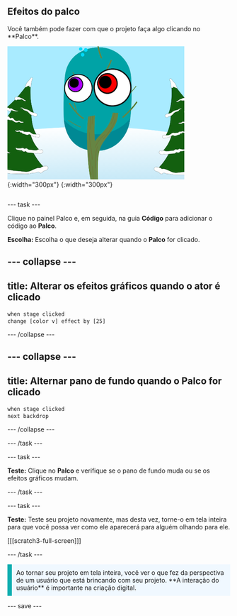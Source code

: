 ## Efeitos do palco

<div style="display: flex; flex-wrap: wrap">
<div style="flex-basis: 200px; flex-grow: 1; margin-right: 15px;">
Você também pode fazer com que o projeto faça algo clicando no **Palco**.
</div>
<div>

![O Palco com efeitos gráficos.](images/stage-effects.png){:width="300px"} 
{:width="300px"}  

</div>
</div>

--- task ---

Clique no painel Palco e, em seguida, na guia **Código** para adicionar o código ao **Palco**.

**Escolha:** Escolha o que deseja alterar quando o **Palco** for clicado.

--- collapse ---
---
title: Alterar os efeitos gráficos quando o ator é clicado
---

```blocks3
when stage clicked
change [color v] effect by [25]
```

--- /collapse ---

--- collapse ---
---
title: Alternar pano de fundo quando o Palco for clicado
---

```blocks3
when stage clicked
next backdrop
```

--- /collapse ---

--- /task ---

--- task ---

**Teste:** Clique no **Palco** e verifique se o pano de fundo muda ou se os efeitos gráficos mudam.

--- /task ---

--- task ---

**Teste:** Teste seu projeto novamente, mas desta vez, torne-o em tela inteira para que você possa ver como ele aparecerá para alguém olhando para ele.

[[[scratch3-full-screen]]]

--- /task ---

<p style="border-left: solid; border-width:10px; border-color: #0faeb0; background-color: aliceblue; padding: 10px;">
Ao tornar seu projeto em tela inteira, você ver o que fez da perspectiva de um usuário que está brincando com seu projeto. **A interação do usuário** é importante na criação digital. 
</p>

--- save ---
